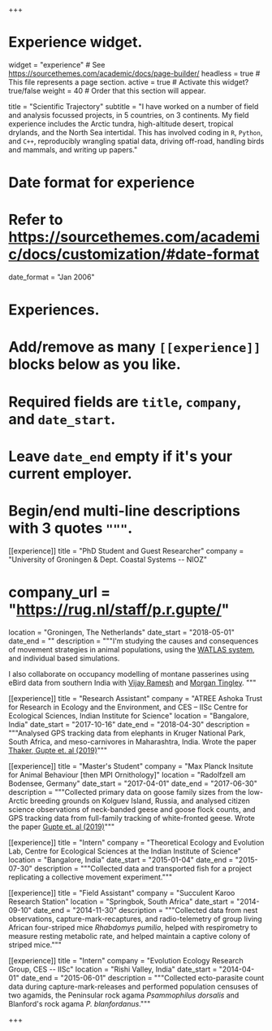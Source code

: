 +++
# Experience widget.
widget = "experience"  # See https://sourcethemes.com/academic/docs/page-builder/
headless = true  # This file represents a page section.
active = true  # Activate this widget? true/false
weight = 40  # Order that this section will appear.

title = "Scientific Trajectory"
subtitle = "I have worked on a number of field and analysis focussed projects, in 5 countries, on 3 continents. My field experience includes the Arctic tundra, high-altitude desert, tropical drylands, and the North Sea intertidal. This has involved coding in `R`, `Python`, and `C++`, reproducibly wrangling spatial data, driving off-road, handling birds and mammals, and writing up papers."

# Date format for experience
#   Refer to https://sourcethemes.com/academic/docs/customization/#date-format
date_format = "Jan 2006"

# Experiences.
#   Add/remove as many `[[experience]]` blocks below as you like.
#   Required fields are `title`, `company`, and `date_start`.
#   Leave `date_end` empty if it's your current employer.
#   Begin/end multi-line descriptions with 3 quotes `"""`.
[[experience]]
  title = "PhD Student and Guest Researcher"
  company = "University of Groningen & Dept. Coastal Systems -- NIOZ"
  # company_url = "https://rug.nl/staff/p.r.gupte/"
  location = "Groningen, The Netherlands"
  date_start = "2018-05-01"
  date_end = ""
  description = """I'm studying the causes and consequences of movement strategies in animal populations, using the [WATLAS system](https://www.nioz.nl/en/about/cos/coastal-movement-ecology/shorebird-tracking/watlas-tracking-regional-movements), and individual based simulations.

  I also collaborate on occupancy modelling of montane passerines using eBird data from southern India with [Vijay Ramesh](https://evolecol.weebly.com/) and [Morgan Tingley](https://www.morgantingley.com/).
  """

[[experience]]
  title = "Research Assistant"
  company = "ATREE Ashoka Trust for Research in Ecology and the Environment, and CES – IISc Centre for Ecological Sciences, Indian Institute for Science"
  location = "Bangalore, India"
  date_start = "2017-10-16"
  date_end = "2018-04-30"
  description = """Analysed GPS tracking data from elephants in Kruger National Park, South Africa, and meso-carnivores in Maharashtra, India. Wrote the paper [Thaker, Gupte et. al (2019)](https://www.frontiersin.org/articles/10.3389/fevo.2019.00004/full)"""

[[experience]]
  title = "Master's Student"
  company = "Max Planck Insitute for Animal Behaviour [then MPI Ornithology]"
  location = "Radolfzell am Bodensee, Germany"
  date_start = "2017-04-01"
  date_end = "2017-06-30"
  description = """Collected primary data on goose family sizes from the low-Arctic breeding grounds on Kolguev Island, Russia, and analysed citizen science observations of neck-banded geese and goose flock counts, and GPS tracking data from full-family tracking of white-fronted geese. Wrote the paper [Gupte et. al (2019)](https://doi.org/10.1007/s10336-018-1613-5)"""

[[experience]]
  title = "Intern"
  company = "Theoretical Ecology and Evolution Lab, Centre for Ecological Sciences at the Indian Institute of Science"
  location = "Bangalore, India"
  date_start = "2015-01-04"
  date_end = "2015-07-30"
  description = """Collected data and transported fish for a project replicating a collective movement experiment."""

[[experience]]
  title = "Field Assistant"
  company = "Succulent Karoo Research Station"
  location = "Springbok, South Africa"
  date_start = "2014-09-10"
  date_end = "2014-11-30"
  description = """Collected data from nest observations, capture-mark-recaptures, and radio-telemetry of group living African four-striped mice _Rhabdomys pumilio_, helped with respirometry to measure resting metabolic rate, and helped maintain a captive colony of striped mice."""

[[experience]]
  title = "Intern"
  company = "Evolution Ecology Research Group, CES -- IISc"
  location = "Rishi Valley, India"
  date_start = "2014-04-01"
  date_end = "2015-06-01"
  description = """Collected ecto-parasite count data during capture-mark-releases and performed population censuses of two agamids, the Peninsular rock agama _Psammophilus dorsalis_ and Blanford's rock agama _P. blanfordanus_."""

+++
